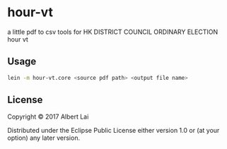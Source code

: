 # hour-vt

a little pdf to csv tools for HK DISTRICT COUNCIL ORDINARY ELECTION hour vt

## Usage

```sh
lein -m hour-vt.core <source pdf path> <output file name>
```

## License

Copyright © 2017 Albert Lai

Distributed under the Eclipse Public License either version 1.0 or (at
your option) any later version.
